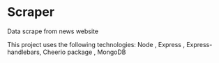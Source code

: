 # Scraper
Data scrape from news website

This project uses the following technologies:
    Node , Express , Express-handlebars, Cheerio package , MongoDB
